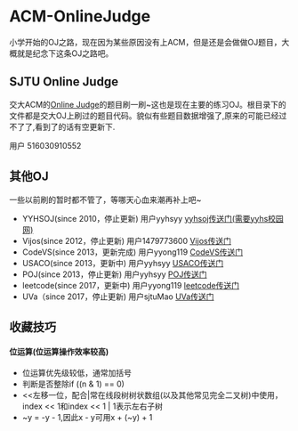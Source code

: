 ﻿# ACM-OnlineJudge

小学开始的OJ之路，现在因为某些原因没有上ACM，但是还是会做做OJ题目，大概就是纪念下这条OJ之路吧。

## SJTU Online Judge

交大ACM的<a href = "https://acm.sjtu.edu.cn/OnlineJudge/">Online Judge</a>的题目刷一刷~这也是现在主要的练习OJ。根目录下的文件都是交大OJ上刷过的题目代码。貌似有些题目数据增强了,原来的可能已经过不了了,看到了的话有空更新下.

用户 516030910552

## 其他OJ

一些以前刷的暂时都不管了，等哪天心血来潮再补上吧~

- YYHSOJ(since 2010，停止更新) 用户yyhsyy <a href = "192.168.1.211">yyhsoj传送门(需要yyhs校园网)</a>
- Vijos(since 2012，停止更新) 用户1479773600 <a href = "https://www.vijos.org/">Vijos传送门</a>
- CodeVS(since 2013，更新完成) 用户yyong119 <a href = "http://www.codevs.cn/">CodeVS传送门</a>
- USACO(since 2013，更新中) 用户yyhsyy <a href = "http://train.usaco.org/usacogate">USACO传送门</a>
- POJ(since 2013，停止更新) 用户yyhsyy <a href = "http://poj.org/">POJ传送门</a>
- leetcode(since 2017，更新中) 用户yyong119 <a href = "https://leetcode.com/">leetcode传送门</a>
- UVa（since 2017，停止更新) 用户sjtuMao <a href = "https://uva.onlinejudge.org/">UVa传送门</a>

## 收藏技巧

#### 位运算(位运算操作效率较高)

- 位运算优先级较低，通常加括号
- 判断是否整除if ((n & 1) == 0)
- <<左移一位，配合|常在线段树树状数组(以及其他常见完全二叉树)中使用，index << 1和index << 1 | 1表示左右子树
- ~y = -y - 1,因此x - y可用x + (~y) + 1